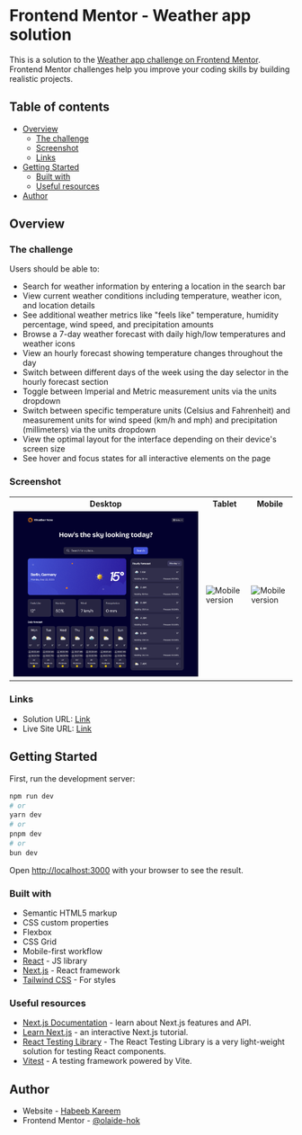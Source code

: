 # Frontend Mentor - Weather app solution

This is a solution to the [Weather app challenge on Frontend Mentor](https://www.frontendmentor.io/challenges/weather-app-K1FhddVm49). Frontend Mentor challenges help you improve your coding skills by building realistic projects.

## Table of contents

- [Overview](#overview)
  - [The challenge](#the-challenge)
  - [Screenshot](#screenshot)
  - [Links](#links)
- [Getting Started](#getting-started)
  - [Built with](#built-with)
  - [Useful resources](#useful-resources)
- [Author](#author)

## Overview

### The challenge

Users should be able to:

- Search for weather information by entering a location in the search bar
- View current weather conditions including temperature, weather icon, and location details
- See additional weather metrics like "feels like" temperature, humidity percentage, wind speed, and precipitation amounts
- Browse a 7-day weather forecast with daily high/low temperatures and weather icons
- View an hourly forecast showing temperature changes throughout the day
- Switch between different days of the week using the day selector in the hourly forecast section
- Toggle between Imperial and Metric measurement units via the units dropdown
- Switch between specific temperature units (Celsius and Fahrenheit) and measurement units for wind speed (km/h and mph) and precipitation (millimeters) via the units dropdown
- View the optimal layout for the interface depending on their device's screen size
- See hover and focus states for all interactive elements on the page

### Screenshot

<table>
 <tr>
    <th>Desktop</th>
    <th>Tablet</th>
    <th>Mobile</th>
  </tr>
  <tr>
    <td><img src="./weather-app-desktop.png" alt="Desktop version"></td>
    <td><img src="./waether-app-form-tablet.png" alt="Mobile version"></td>
    <td><img src="./waether-app-form-mobile.png" alt="Mobile version"></td>
  </tr>
</table>

### Links

- Solution URL: [Link](https://your-solution-url.com)
- Live Site URL: [Link](https://your-live-site-url.com)

## Getting Started

First, run the development server:

```bash
npm run dev
# or
yarn dev
# or
pnpm dev
# or
bun dev
```

Open [http://localhost:3000](http://localhost:3000) with your browser to see the result.

### Built with

- Semantic HTML5 markup
- CSS custom properties
- Flexbox
- CSS Grid
- Mobile-first workflow
- [React](https://reactjs.org/) - JS library
- [Next.js](https://nextjs.org/) - React framework
- [Tailwind CSS](https://tailwindcss.com/) - For styles

### Useful resources

- [Next.js Documentation](https://nextjs.org/docs) - learn about Next.js features and API.
- [Learn Next.js](https://nextjs.org/learn) - an interactive Next.js tutorial.
- [React Testing Library](https://testing-library.com/docs/react-testing-library/intro/) - The React Testing Library is a very light-weight solution for testing React components.
- [Vitest](https://vitest.dev/guide/) - A testing framework powered by Vite.

## Author

- Website - [Habeeb Kareem](https://habeeb-dev.netlify.app)
- Frontend Mentor - [@olaide-hok](https://www.frontendmentor.io/profile/olaide-hok)

